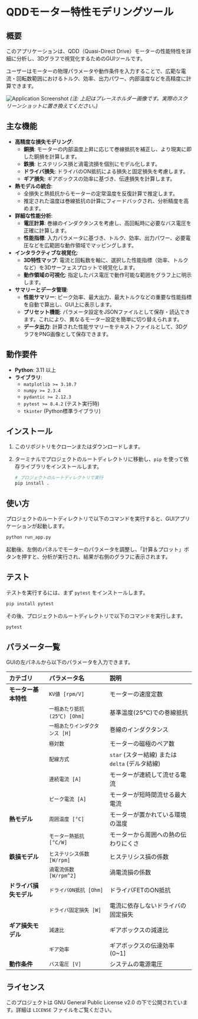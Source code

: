 # QDDモーター特性モデリングツール

## 概要

このアプリケーションは、QDD（Quasi-Direct Drive）モーターの性能特性を詳細に分析し、3Dグラフで視覚化するためのGUIツールです。

ユーザーはモーターの物理パラメータや動作条件を入力することで、広範な電流・回転数範囲におけるトルク、効率、出力パワー、内部温度などを高精度に計算できます。

![Application Screenshot](https://via.placeholder.com/800x600.png?text=アプリケーションのスクリーンショットをここに追加)
*(注: 上記はプレースホルダー画像です。実際のスクリーンショットに置き換えてください。)*

## 主な機能

- **高精度な損失モデリング**:
    - **銅損**: モーターの内部温度上昇に応じて巻線抵抗を補正し、より現実に即した銅損を計算します。
    - **鉄損**: ヒステリシス損と渦電流損を個別にモデル化します。
    - **ドライバ損失**: ドライバのON抵抗による損失と固定損失を考慮します。
    - **ギア損失**: ギアボックスの効率に基づき、伝達損失を計算します。
- **熱モデルの統合**:
    - 全損失と熱抵抗からモーターの定常温度を反復計算で推定します。
    - 推定された温度は巻線抵抗の計算にフィードバックされ、分析精度を高めます。
- **詳細な性能分析**:
    - **電圧計算**: 巻線のインダクタンスを考慮し、高回転時に必要なバス電圧を正確に計算します。
    - **性能指標**: 入力パラメータに基づき、トルク、効率、出力パワー、必要電圧などを広範囲な動作領域でマッピングします。
- **インタラクティブな視覚化**:
    - **3D特性マップ**: 電流と回転数を軸に、選択した性能指標（効率、トルクなど）を3Dサーフェスプロットで視覚化します。
    - **動作領域の可視化**: 指定したバス電圧で動作可能な範囲をグラフ上に明示します。
- **サマリーとデータ管理**:
    - **性能サマリー**: ピーク効率、最大出力、最大トルクなどの重要な性能指標を自動で算出し、GUI上に表示します。
    - **プリセット機能**: パラメータ設定をJSONファイルとして保存・読込できます。これにより、異なるモーター設定を簡単に切り替えられます。
    - **データ出力**: 計算された性能サマリーをテキストファイルとして、3DグラフをPNG画像として保存できます。

## 動作要件

- **Python**: 3.11 以上
- **ライブラリ**:
    - `matplotlib >= 3.10.7`
    - `numpy >= 2.3.4`
    - `pydantic >= 2.12.3`
    - `pytest >= 8.4.2` (テスト実行時)
    - `tkinter` (Python標準ライブラリ)

## インストール

1.  このリポジトリをクローンまたはダウンロードします。
2.  ターミナルでプロジェクトのルートディレクトリに移動し、`pip` を使って依存ライブラリをインストールします。

    ```bash
    # プロジェクトのルートディレクトリで実行
    pip install .
    ```

## 使い方

プロジェクトのルートディレクトリで以下のコマンドを実行すると、GUIアプリケーションが起動します。

```bash
python run_app.py
```

起動後、左側のパネルでモーターのパラメータを調整し、「計算＆プロット」ボタンを押すと、分析が実行され、結果が右側のグラフに表示されます。

## テスト

テストを実行するには、まず `pytest` をインストールします。

```bash
pip install pytest
```

その後、プロジェクトのルートディレクトリで以下のコマンドを実行します。

```bash
pytest
```

## パラメータ一覧

GUIの左パネルから以下のパラメータを入力できます。

| カテゴリ | パラメータ名 | 説明 |
|:---|:---|:---|
| **モーター基本特性** | `KV値 [rpm/V]` | モーターの速度定数 |
| | `一相あたり抵抗 (25℃) [Ohm]` | 基準温度(25℃)での巻線抵抗 |
| | `一相あたりインダクタンス [H]` | 巻線のインダクタンス |
| | `極対数` | モーターの磁極のペア数 |
| | `配線方式` | `star` (スター結線) または `delta` (デルタ結線) |
| | `連続電流 [A]` | モーターが連続して流せる電流 |
| | `ピーク電流 [A]` | モーターが短時間流せる最大電流 |
| **熱モデル** | `周囲温度 [°C]` | モーターが置かれている環境の温度 |
| | `モーター熱抵抗 [°C/W]` | モーターから周囲への熱の伝わりにくさ |
| **鉄損モデル** | `ヒステリシス係数 [W/rpm]` | ヒステリシス損の係数 |
| | `渦電流係数 [W/rpm^2]` | 渦電流損の係数 |
| **ドライバ損失モデル** | `ドライバON抵抗 [Ohm]` | ドライバFETのON抵抗 |
| | `ドライバ固定損失 [W]` | 電流に依存しないドライバの固定損失 |
| **ギア損失モデル** | `減速比` | ギアボックスの減速比 |
| | `ギア効率` | ギアボックスの伝達効率 (0~1] |
| **動作条件** | `バス電圧 [V]` | システムの電源電圧 |

## ライセンス

このプロジェクトは GNU General Public License v2.0 の下で公開されています。詳細は `LICENSE` ファイルをご覧ください。